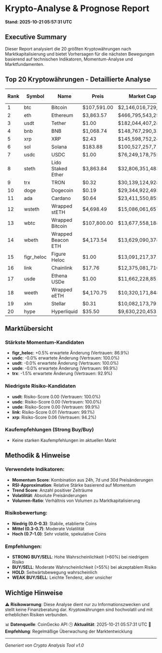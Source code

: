 # Krypto-Analyse & Prognose Report
**Stand: 2025-10-21 05:57:31 UTC**

## Executive Summary

Dieser Report analysiert die 20 größten Kryptowährungen nach Marktkapitalisierung und bietet Vorhersagen für die nächsten Bewegungen basierend auf technischen Indikatoren, Momentum-Analyse und Marktfundamenten.

## Top 20 Kryptowährungen - Detaillierte Analyse

|   Rank | Symbol     | Name               | Preis       | Market Cap         | Wahrscheinlichkeit ↑   | Wahrscheinlichkeit ↓   | Seitwärts   | Erwartete Änderung   | Empfehlung   | Vertrauen   |
|--------|------------|--------------------|-------------|--------------------|------------------------|------------------------|-------------|----------------------|--------------|-------------|
|      1 | btc        | Bitcoin            | $107,591.00 | $2,146,016,729,031 | 35.7%                  | 42.9%                  | 21.4%       | -2.4%                | WEAK SELL    | 84.7%       |
|      2 | eth        | Ethereum           | $3,863.57   | $466,795,543,292   | 26.7%                  | 53.3%                  | 20.0%       | -4.1%                | WEAK SELL    | 75.0%       |
|      3 | usdt       | Tether             | $1.00       | $182,044,407,288   | 36.7%                  | 43.3%                  | 20.0%       | -0.0%                | WEAK SELL    | 100.0%      |
|      4 | bnb        | BNB                | $1,068.74   | $148,767,290,336   | 26.7%                  | 53.3%                  | 20.0%       | -3.6%                | WEAK SELL    | 71.9%       |
|      5 | xrp        | XRP                | $2.43       | $145,598,752,240   | 26.7%                  | 53.3%                  | 20.0%       | -3.7%                | WEAK SELL    | 94.2%       |
|      6 | sol        | Solana             | $183.88     | $100,527,257,719   | 26.7%                  | 53.3%                  | 20.0%       | -6.1%                | WEAK SELL    | 76.8%       |
|      7 | usdc       | USDC               | $1.00       | $76,249,178,755    | 36.7%                  | 43.3%                  | 20.0%       | -0.0%                | WEAK SELL    | 100.0%      |
|      8 | steth      | Lido Staked Ether  | $3,863.84   | $32,806,351,483    | 26.7%                  | 53.3%                  | 20.0%       | -4.1%                | WEAK SELL    | 75.7%       |
|      9 | trx        | TRON               | $0.32       | $30,139,124,928    | 35.7%                  | 42.9%                  | 21.4%       | -1.5%                | WEAK SELL    | 92.9%       |
|     10 | doge       | Dogecoin           | $0.19       | $29,344,922,493    | 26.7%                  | 53.3%                  | 20.0%       | -5.8%                | WEAK SELL    | 80.8%       |
|     11 | ada        | Cardano            | $0.64       | $23,411,550,855    | 26.7%                  | 53.3%                  | 20.0%       | -6.7%                | WEAK SELL    | 79.1%       |
|     12 | wsteth     | Wrapped stETH      | $4,698.49   | $15,086,061,657    | 26.7%                  | 53.3%                  | 20.0%       | -4.1%                | WEAK SELL    | 75.6%       |
|     13 | wbtc       | Wrapped Bitcoin    | $107,800.00 | $13,677,558,188    | 35.7%                  | 42.9%                  | 21.4%       | -2.3%                | WEAK SELL    | 85.6%       |
|     14 | wbeth      | Wrapped Beacon ETH | $4,173.54   | $13,629,090,378    | 26.7%                  | 53.3%                  | 20.0%       | -3.8%                | WEAK SELL    | 75.0%       |
|     15 | figr_heloc | Figure Heloc       | $1.00       | $13,091,217,371    | 35.7%                  | 42.9%                  | 21.4%       | +0.5%                | WEAK SELL    | 86.9%       |
|     16 | link       | Chainlink          | $17.76      | $12,375,081,716    | 28.1%                  | 53.1%                  | 18.7%       | -4.7%                | WEAK SELL    | 99.1%       |
|     17 | usde       | Ethena USDe        | $1.00       | $11,662,228,851    | 35.7%                  | 42.9%                  | 21.4%       | -0.0%                | WEAK SELL    | 99.9%       |
|     18 | weeth      | Wrapped eETH       | $4,170.75   | $10,320,171,848    | 26.7%                  | 53.3%                  | 20.0%       | -4.0%                | WEAK SELL    | 75.6%       |
|     19 | xlm        | Stellar            | $0.31       | $10,082,173,791    | 26.7%                  | 53.3%                  | 20.0%       | -4.8%                | WEAK SELL    | 82.6%       |
|     20 | hype       | Hyperliquid        | $35.50      | $9,630,220,453     | 26.7%                  | 53.3%                  | 20.0%       | -8.7%                | WEAK SELL    | 59.1%       |

## Marktübersicht

### Stärkste Momentum-Kandidaten
- **figr_heloc**: +0.5% erwartete Änderung (Vertrauen: 86.9%)
- **usdc**: -0.0% erwartete Änderung (Vertrauen: 100.0%)
- **usdt**: -0.0% erwartete Änderung (Vertrauen: 100.0%)
- **usde**: -0.0% erwartete Änderung (Vertrauen: 99.9%)
- **trx**: -1.5% erwartete Änderung (Vertrauen: 92.9%)


### Niedrigste Risiko-Kandidaten
- **usdt**: Risiko-Score 0.00 (Vertrauen: 100.0%)
- **usdc**: Risiko-Score 0.00 (Vertrauen: 100.0%)
- **usde**: Risiko-Score 0.00 (Vertrauen: 99.9%)
- **link**: Risiko-Score 0.01 (Vertrauen: 99.1%)
- **xrp**: Risiko-Score 0.06 (Vertrauen: 94.2%)


### Kaufempfehlungen (Strong Buy/Buy)
- Keine starken Kaufempfehlungen im aktuellen Markt


## Methodik & Hinweise

### Verwendete Indikatoren:
- **Momentum Score**: Kombination aus 24h, 7d und 30d Preisänderungen
- **RSI-Approximation**: Relative Stärke basierend auf Momentum
- **Trend Score**: Anzahl positiver Zeiträume
- **Volatilität**: Absolute Preisänderungen
- **Volumen-Ratio**: Verhältnis von Volumen zu Marktkapitalisierung

### Risikobewertung:
- **Niedrig (0.0-0.3)**: Stabile, etablierte Coins
- **Mittel (0.3-0.7)**: Moderate Volatilität
- **Hoch (0.7-1.0)**: Sehr volatile, spekulative Coins

### Empfehlungen:
- **STRONG BUY/SELL**: Hohe Wahrscheinlichkeit (>60%) bei niedrigem Risiko
- **BUY/SELL**: Moderate Wahrscheinlichkeit (>55%) bei akzeptablem Risiko
- **HOLD**: Seitwärtsbewegung wahrscheinlich
- **WEAK BUY/SELL**: Leichte Tendenz, aber unsicher

## Wichtige Hinweise

⚠️ **Risikowarnung**: Diese Analyse dient nur zu Informationszwecken und stellt keine Finanzberatung dar. Kryptowährungen sind hochvolatil und mit erheblichen Risiken verbunden.

📊 **Datenquelle**: CoinGecko API
🕒 **Aktualität**: 2025-10-21 05:57:31 UTC
🔄 **Empfehlung**: Regelmäßige Überwachung der Marktentwicklung

---
*Generiert von Crypto Analysis Tool v1.0*

